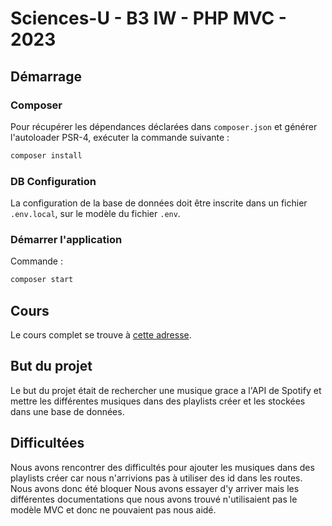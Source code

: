 # Sciences-U - B3 IW - PHP MVC - 2023

## Démarrage

### Composer

Pour récupérer les dépendances déclarées dans `composer.json` et générer l'autoloader PSR-4, exécuter la commande suivante :

```bash
composer install
```

### DB Configuration

La configuration de la base de données doit être inscrite dans un fichier `.env.local`, sur le modèle du fichier `.env`.

### Démarrer l'application

Commande :

```bash
composer start
```

## Cours

Le cours complet se trouve à [cette adresse](https://ld-web.github.io/su-2023-php-mvc-course/).

## But du projet 

Le but du projet était de rechercher une musique grace a l'API de Spotify et mettre les différentes musiques dans des playlists créer et les stockées dans une base de données.

## Difficultées

Nous avons rencontrer des difficultés pour ajouter les musiques dans des playlists créer car nous n'arrivions pas à utiliser des id dans les routes. Nous avons donc été bloquer
Nous avons essayer d'y arriver mais les différentes documentations que nous avons trouvé n'utilisaient pas le modèle MVC et donc ne pouvaient pas nous aidé.
